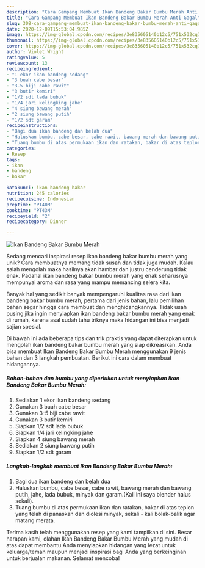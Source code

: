 ```yaml
---
description: "Cara Gampang Membuat Ikan Bandeng Bakar Bumbu Merah Anti Gagal"
title: "Cara Gampang Membuat Ikan Bandeng Bakar Bumbu Merah Anti Gagal"
slug: 308-cara-gampang-membuat-ikan-bandeng-bakar-bumbu-merah-anti-gagal
date: 2020-12-09T15:53:04.985Z
image: https://img-global.cpcdn.com/recipes/3e835605140b12c5/751x532cq70/ikan-bandeng-bakar-bumbu-merah-foto-resep-utama.jpg
thumbnail: https://img-global.cpcdn.com/recipes/3e835605140b12c5/751x532cq70/ikan-bandeng-bakar-bumbu-merah-foto-resep-utama.jpg
cover: https://img-global.cpcdn.com/recipes/3e835605140b12c5/751x532cq70/ikan-bandeng-bakar-bumbu-merah-foto-resep-utama.jpg
author: Violet Wright
ratingvalue: 5
reviewcount: 13
recipeingredient:
- "1 ekor ikan bandeng sedang"
- "3 buah cabe besar"
- "3-5 biji cabe rawit"
- "3 butir kemiri"
- "1/2 sdt lada bubuk"
- "1/4 jari kelingking jahe"
- "4 siung bawang merah"
- "2 siung bawang putih"
- "1/2 sdt garam"
recipeinstructions:
- "Bagi dua ikan bandeng dan belah dua"
- "Haluskan bumbu, cabe besar, cabe rawit, bawang merah dan bawang putih, jahe, lada bubuk, minyak dan garam.(Kali ini saya blender halus sekali)."
- "Tuang bumbu di atas permukaan ikan dan ratakan, bakar di atas teplon yang telah di panaskan dan diolesi minyak, sekali - kali bolak-balik agar matang merata."
categories:
- Resep
tags:
- ikan
- bandeng
- bakar

katakunci: ikan bandeng bakar 
nutrition: 245 calories
recipecuisine: Indonesian
preptime: "PT40M"
cooktime: "PT43M"
recipeyield: "2"
recipecategory: Dinner

---
```



![Ikan Bandeng Bakar Bumbu Merah](https://img-global.cpcdn.com/recipes/3e835605140b12c5/751x532cq70/ikan-bandeng-bakar-bumbu-merah-foto-resep-utama.jpg)

Sedang mencari inspirasi resep ikan bandeng bakar bumbu merah yang unik? Cara membuatnya memang tidak susah dan tidak juga mudah. Kalau salah mengolah maka hasilnya akan hambar dan justru cenderung tidak enak. Padahal ikan bandeng bakar bumbu merah yang enak seharusnya mempunyai aroma dan rasa yang mampu memancing selera kita.



Banyak hal yang sedikit banyak mempengaruhi kualitas rasa dari ikan bandeng bakar bumbu merah, pertama dari jenis bahan, lalu pemilihan bahan segar hingga cara membuat dan menghidangkannya. Tidak usah pusing jika ingin menyiapkan ikan bandeng bakar bumbu merah yang enak di rumah, karena asal sudah tahu triknya maka hidangan ini bisa menjadi sajian spesial.


Di bawah ini ada beberapa tips dan trik praktis yang dapat diterapkan untuk mengolah ikan bandeng bakar bumbu merah yang siap dikreasikan. Anda bisa membuat Ikan Bandeng Bakar Bumbu Merah menggunakan 9 jenis bahan dan 3 langkah pembuatan. Berikut ini cara dalam membuat hidangannya.

<!--inarticleads1-->

##### Bahan-bahan dan bumbu yang diperlukan untuk menyiapkan Ikan Bandeng Bakar Bumbu Merah:

1. Sediakan 1 ekor ikan bandeng sedang
1. Gunakan 3 buah cabe besar
1. Gunakan 3-5 biji cabe rawit
1. Gunakan 3 butir kemiri
1. Siapkan 1/2 sdt lada bubuk
1. Siapkan 1/4 jari kelingking jahe
1. Siapkan 4 siung bawang merah
1. Sediakan 2 siung bawang putih
1. Siapkan 1/2 sdt garam




<!--inarticleads2-->

##### Langkah-langkah membuat Ikan Bandeng Bakar Bumbu Merah:

1. Bagi dua ikan bandeng dan belah dua
1. Haluskan bumbu, cabe besar, cabe rawit, bawang merah dan bawang putih, jahe, lada bubuk, minyak dan garam.(Kali ini saya blender halus sekali).
1. Tuang bumbu di atas permukaan ikan dan ratakan, bakar di atas teplon yang telah di panaskan dan diolesi minyak, sekali - kali bolak-balik agar matang merata.




Terima kasih telah menggunakan resep yang kami tampilkan di sini. Besar harapan kami, olahan Ikan Bandeng Bakar Bumbu Merah yang mudah di atas dapat membantu Anda menyiapkan hidangan yang lezat untuk keluarga/teman maupun menjadi inspirasi bagi Anda yang berkeinginan untuk berjualan makanan. Selamat mencoba!
